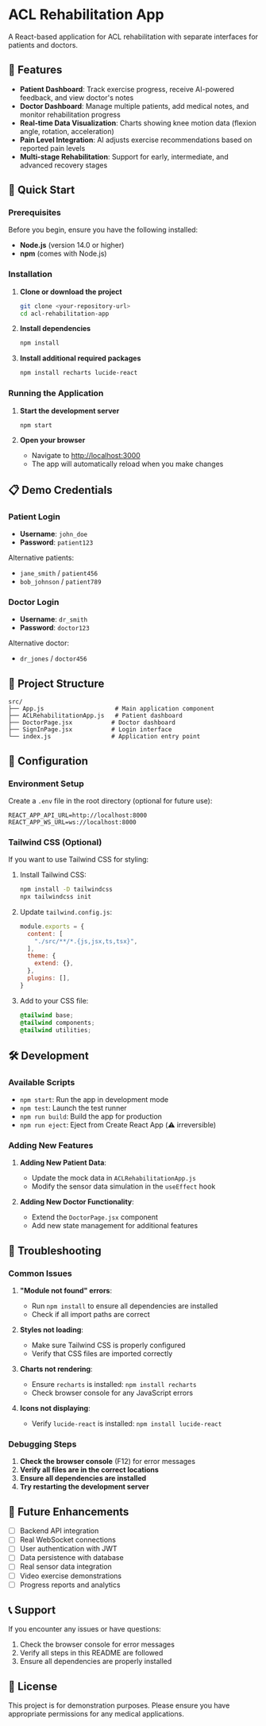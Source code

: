 # ACL Rehabilitation App

A React-based application for ACL rehabilitation with separate interfaces for patients and doctors.

## 🎯 Features

- **Patient Dashboard**: Track exercise progress, receive AI-powered feedback, and view doctor's notes
- **Doctor Dashboard**: Manage multiple patients, add medical notes, and monitor rehabilitation progress
- **Real-time Data Visualization**: Charts showing knee motion data (flexion angle, rotation, acceleration)
- **Pain Level Integration**: AI adjusts exercise recommendations based on reported pain levels
- **Multi-stage Rehabilitation**: Support for early, intermediate, and advanced recovery stages

## 🚀 Quick Start

### Prerequisites

Before you begin, ensure you have the following installed:
- **Node.js** (version 14.0 or higher)
- **npm** (comes with Node.js)

### Installation

1. **Clone or download the project**
   ```bash
   git clone <your-repository-url>
   cd acl-rehabilitation-app
   ```

2. **Install dependencies**
   ```bash
   npm install
   ```

3. **Install additional required packages**
   ```bash
   npm install recharts lucide-react
   ```

### Running the Application

1. **Start the development server**
   ```bash
   npm start
   ```

2. **Open your browser**
   - Navigate to [http://localhost:3000](http://localhost:3000)
   - The app will automatically reload when you make changes

## 📋 Demo Credentials

### Patient Login
- **Username**: `john_doe`
- **Password**: `patient123`

Alternative patients:
- `jane_smith` / `patient456`
- `bob_johnson` / `patient789`

### Doctor Login
- **Username**: `dr_smith`
- **Password**: `doctor123`

Alternative doctor:
- `dr_jones` / `doctor456`

## 📁 Project Structure

```
src/
├── App.js                    # Main application component
├── ACLRehabilitationApp.js   # Patient dashboard
├── DoctorPage.jsx           # Doctor dashboard
├── SignInPage.jsx           # Login interface
└── index.js                 # Application entry point
```

## 🔧 Configuration

### Environment Setup

Create a `.env` file in the root directory (optional for future use):
```env
REACT_APP_API_URL=http://localhost:8000
REACT_APP_WS_URL=ws://localhost:8000
```

### Tailwind CSS (Optional)

If you want to use Tailwind CSS for styling:

1. Install Tailwind CSS:
   ```bash
   npm install -D tailwindcss
   npx tailwindcss init
   ```

2. Update `tailwind.config.js`:
   ```javascript
   module.exports = {
     content: [
       "./src/**/*.{js,jsx,ts,tsx}",
     ],
     theme: {
       extend: {},
     },
     plugins: [],
   }
   ```

3. Add to your CSS file:
   ```css
   @tailwind base;
   @tailwind components;
   @tailwind utilities;
   ```

## 🛠️ Development

### Available Scripts

- `npm start`: Run the app in development mode
- `npm test`: Launch the test runner
- `npm run build`: Build the app for production
- `npm run eject`: Eject from Create React App (⚠️ irreversible)

### Adding New Features

1. **Adding New Patient Data**:
   - Update the mock data in `ACLRehabilitationApp.js`
   - Modify the sensor data simulation in the `useEffect` hook

2. **Adding New Doctor Functionality**:
   - Extend the `DoctorPage.jsx` component
   - Add new state management for additional features

## 🚨 Troubleshooting

### Common Issues

1. **"Module not found" errors**:
   - Run `npm install` to ensure all dependencies are installed
   - Check if all import paths are correct

2. **Styles not loading**:
   - Make sure Tailwind CSS is properly configured
   - Verify that CSS files are imported correctly

3. **Charts not rendering**:
   - Ensure `recharts` is installed: `npm install recharts`
   - Check browser console for any JavaScript errors

4. **Icons not displaying**:
   - Verify `lucide-react` is installed: `npm install lucide-react`

### Debugging Steps

1. **Check the browser console** (F12) for error messages
2. **Verify all files are in the correct locations**
3. **Ensure all dependencies are installed**
4. **Try restarting the development server**

## 🌟 Future Enhancements

- [ ] Backend API integration
- [ ] Real WebSocket connections
- [ ] User authentication with JWT
- [ ] Data persistence with database
- [ ] Real sensor data integration
- [ ] Video exercise demonstrations
- [ ] Progress reports and analytics

## 📞 Support

If you encounter any issues or have questions:
1. Check the browser console for error messages
2. Verify all steps in this README are followed
3. Ensure all dependencies are properly installed

## 📄 License

This project is for demonstration purposes. Please ensure you have appropriate permissions for any medical applications.
